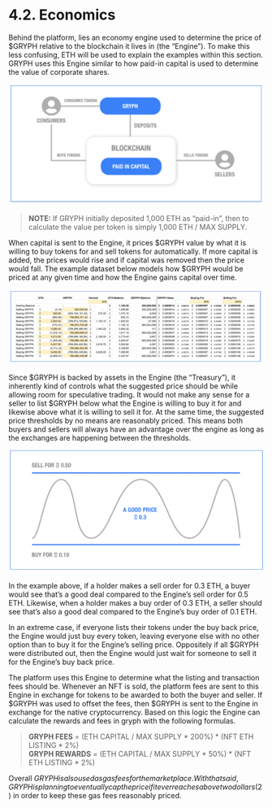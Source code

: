 # 4.2. Economics

Behind the platform, lies an economy engine used to determine the price of $GRYPH relative to the blockchain it lives in (the “Engine”). To make this less confusing, ETH will be used to explain the examples within this section. GRYPH uses this Engine similar to how paid-in capital is used to determine the value of corporate shares.

![](<../.gitbook/assets/image (19).png>)

> **NOTE:** If GRYPH initially deposited 1,000 ETH as “paid-in”, then to calculate the value per token is simply 1,000 ETH / MAX SUPPLY.

When capital is sent to the Engine, it prices $GRYPH value by what it is willing to buy tokens for and sell tokens for automatically. If more capital is added, the prices would rise and if capital was removed then the price would fall. The example dataset below models how $GRYPH would be priced at any given time and how the Engine gains capital over time.

![](<../.gitbook/assets/image (16).png>)

Since $GRYPH is backed by assets in the Engine (the “Treasury”), it inherently kind of controls what the suggested price should be while allowing room for speculative trading. It would not make any sense for a seller to list $GRYPH below what the Engine is willing to buy it for and likewise above what it is willing to sell it for. At the same time, the suggested price thresholds by no means are reasonably priced. This means both buyers and sellers will always have an advantage over the engine as long as the exchanges are happening between the thresholds.

![](../.gitbook/assets/image.png)

In the example above, if a holder makes a sell order for 0.3 ETH, a buyer would see that’s a good deal compared to the Engine’s sell order for 0.5 ETH. Likewise, when a holder makes a buy order of 0.3 ETH, a seller should see that’s also a good deal compared to the Engine’s buy order of 0.1 ETH.

In an extreme case, if everyone lists their tokens under the buy back price, the Engine would just buy every token, leaving everyone else with no other option than to buy it for the Engine’s selling price. Oppositely if all $GRYPH were distributed out, then the Engine would just wait for someone to sell it for the Engine’s buy back price.

The platform uses this Engine to determine what the listing and transaction fees should be. Whenever an NFT is sold, the platform fees are sent to this Engine in exchange for tokens to be awarded to both the buyer and seller. If $GRYPH was used to offset the fees, then $GRYPH is sent to the Engine in exchange for the native cryptocurrency. Based on this logic the Engine can calculate the rewards and fees in gryph with the following formulas.

> **GRYPH FEES** = (ETH CAPITAL / MAX SUPPLY \* 200%) \* (NFT ETH LISTING \* 2%)\
> **GRYPH REWARDS** = (ETH CAPITAL / MAX SUPPLY \* 50%) \* (NFT ETH LISTING \* 2%)

Overall $GRYPH is also used as gas fees for the marketplace. With that said, GRYPH is planning to eventually cap the price if it ever reaches above two dollars ($2) in order to keep these gas fees reasonably priced.

